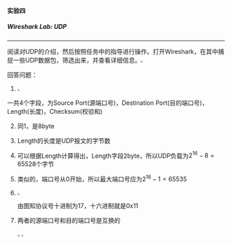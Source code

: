#### 实验四

##### Wireshark Lab: UDP

---

阅读对UDP的介绍，然后按照任务中的指导进行操作。打开Wireshark，在其中捕捉一些UDP数据包，筛选出来，并查看详细信息。<img src="lab04-1.png" style="zoom:30%;" />

回答问题：

1. <img src="lab04-2.png" style="zoom:30%;" />

一共4个字段，为Source Port(源端口号)，Destination Port(目的端口号)，Length(长度)，Checksum(校验和)

2. 同1，是8byte

3. Length的长度是UDP报文的字节数

4. 可以根据Length计算得出，Length字段2byte，所以UDP负载为$2^{16}-8=65528$个字节

5. 类似的，端口号从0开始，所以最大端口号应为$2^{16}-1=65535$

6. <img src="lab04-3.png" style="zoom:30%;" />

   由图知协议号十进制为17，十六进制就是0x11

7. 两者的源端口号和目的端口号是互换的

   <img src="lab04-4.png" style="zoom:30%;" />

   <img src="lab04-5.png" style="zoom:30%;" />
